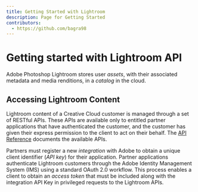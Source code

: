 ```yaml
---
title: Getting Started with Lightroom
description: Page for Getting Started
contributors:
  - https://github.com/bagra98
---
```


# Getting started with Lightroom API

Adobe Photoshop Lightroom stores user _assets_, with their associated metadata and media renditions, in a _catalog_ in the cloud.

## Accessing Lightroom Content

Lightroom content of a Creative Cloud customer is managed through a set of RESTful APIs. These APIs are available only to entitled partner applications that have authenticated the customer, and the customer has given their express permission to the client to act on their behalf. The [API Reference](/api) documents the available APIs.

Partners must register a new _integration_ with Adobe to obtain a unique client identifier (_API key_) for their application. Partner applications authenticate Lightroom customers through the Adobe Identity Management System (IMS) using a standard OAuth 2.0 workflow. This process enables a client to obtain an _access token_ that must be included along with the integration API Key in privileged requests to the Lightroom APIs.